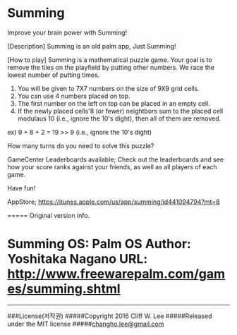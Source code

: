 # Summing

Improve your brain power with Summing!

[Description]
Summing is an old palm app, Just Summing!

[How to play] 
Summing is a mathematical puzzle game.
Your goal is to remove the tiles on the playfield by putting other numbers.
We race the lowest number of putting times.

1. You will be given to 7X7 numbers on the size of 9X9 grid cells.
2. You can use 4 numbers placed on top.
3. The first number on the left on top can be placed in an empty cell.
4. If the newly placed cells'8 (or fewer) neightbors sum to the placed cell modulaus 10 (i.e., ignore the 10's dight), then all of them are removed.

ex) 9 + 8 + 2 = 19 >> 9 (i.e., ignore the 10's dight)

How many turns do you need to solve this puzzle?

GameCenter Leaderboards available;
Check out the leaderboards and see how your score ranks against your friends, as well as all players of each game.

Have fun!

AppStore;
https://itunes.apple.com/us/app/summing/id441094794?mt=8

=====
Original version info.

Summing
OS: Palm OS
Author: Yoshitaka Nagano
URL: http://www.freewarepalm.com/games/summing.shtml
=====

---

###License(저작권)
#####Copyright 2016 Cliff W. Lee
#####Released under the MIT license
#####changho.lee@gmail.com
